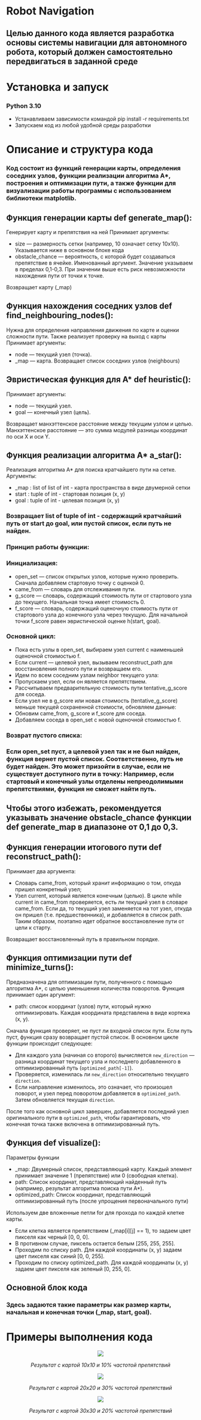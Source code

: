 # Robot Navigation
## Целью данного кода является разработка основы системы навигации для автономного робота, который должен самостоятельно передвигаться в заданной среде

# Установка и запуск
### Python 3.10
* Устанавливаем зависимости командой pip install -r requirements.txt
* Запускаем код из любой удобной среды разработки

# Описание и структура кода
### Код состоит из функций генерации карты, определения соседних узлов, функции реализации алгоритма А*, построения и оптимизации пути, а также функции для визуализации работы программы с использованием библиотеки matplotlib.

## Функция генерации карты def generate_map():
Генерирует карту и препятствия на ней
Принимает аргументы:
* size — размерность сетки (например, 10 означает сетку 10x10). Указывается ниже в основном блоке кода
* obstacle_chance — вероятность, с которой будет создаваться препятствие в ячейке. Именованный аргумент. Значение указываем в пределах 0,1-0,3. При значении выше есть риск невозможности нахождения пути от точки к точке.

Возвращает карту (_map)

## Функция нахождения соседних узлов def find_neighbouring_nodes():
Нужна для определения направления движения по карте и оценки сложности пути. Также реализует проверку на выход с карты
Принимает аргументы:
* node — текущий узел (точка).
* _map — карта.
Возвращает список соседних узлов (neighbours)
## Эвристическая функция для A* def heuristic():
Принимает аргументы:
* node — текущий узел.
* goal — конечный узел (цель).

Возвращает манхэттенское расстояние между текущим узлом и целью. Манхэттенское расстояние — это сумма модулей разницы координат по оси X и оси Y.

## Функция реализации алгоритма А* a_star():
Реализация алгоритма A* для поиска кратчайшего пути на сетке. 
Аргументы:
* _map : list of list of int - карта пространства в виде двумерной сетки
* start : tuple of int - стартовая позиция (x, y)
* goal : tuple of int - целевая позиция (x, y) 
### Возвращает list of tuple of int - содержащий кратчайший путь от start до goal, или пустой список, если путь не найден.

### Принцип работы функции:
### Инициализация:
* open_set — список открытых узлов, которые нужно проверить. Сначала добавляем стартовую точку с оценкой 0.
* came_from — словарь для отслеживания пути.
* g_score — словарь, содержащий стоимость пути от стартового узла до текущего. Начальная точка имеет стоимость 0.
* f_score — словарь, содержащий оценочную стоимость пути от стартового узла до конечного узла через текущую. Для начальной точки f_score равен эвристической оценке h(start, goal).
### Основной цикл:
* Пока есть узлы в open_set, выбираем узел current с наименьшей оценочной стоимостью f.
* Если current — целевой узел, вызываем reconstruct_path для восстановления полного пути и возвращаем его.
* Идем по всем соседним узлам neighbor текущего узла:
* Пропускаем узел, если он является препятствием.
* Рассчитываем предварительную стоимость пути tentative_g_score для соседа.
* Если узел не в g_score или новая стоимость (tentative_g_score) меньше текущей сохраненной стоимости, обновляем данные:
* Обновим came_from, g_score и f_score для соседа.
* Добавляем соседа в open_set с новой оценочной стоимостью f.
### Возврат пустого списка:
### Если open_set пуст, а целевой узел так и не был найден, функция вернет пустой список. Соответственно, путь не будет найден. Это может призойти в случае, если не существует доступного пути в точку: Например, если стартовый и конечный узлы отделены непреодолимыми препятствиями, функция не сможет найти путь.
## Чтобы этого избежать, рекомендуется указывать значение obstacle_chance функции def generate_map в диапазоне от 0,1 до 0,3.

## Функция генерации итогового пути def reconstruct_path():
Принимает два аргумента:
* Словарь came_from, который хранит информацию о том, откуда пришел конкретный узел;
* Узел current, который является конечным (целью).
В цикле while current in came_from проверяется, есть ли текущий узел в словаре came_from. Если да, то текущий узел заменяется на тот узел, откуда он пришел (т.е. предшественника), и добавляется в список path.
Таким образом, поэтапно идет обратное восстановление пути от цели к старту.

Возвращает восстановленный путь в правильном порядке.

## Функция оптимизации пути def minimize_turns():
Предназначена для оптимизации пути, полученного с помощью алгоритма A*, с целью уменьшения количества поворотов.
Функция принимает один аргумент:
* path: список координат (узлов) пути, который нужно оптимизировать. Каждая координата представлена в виде кортежа (x, y).

Сначала функция проверяет, не пуст ли входной список пути. Если путь пуст, функция сразу возвращает пустой список.
В основном цикле функции происходит следующее:
- Для каждого узла (начиная со второго) вычисляется `new_direction` — разница координат текущего узла и последнего добавленного в оптимизированный путь (`optimized_path[-1]`).
- Проверяется, изменилась ли `new_direction` относительно текущего `direction`.
- Если направление изменилось, это означает, что произошел поворот, и узел перед поворотом добавляется в `optimized_path`. Затем обновляется текущая `direction`.

После того как основной цикл завершен, добавляется последний узел оригинального пути в `optimized_path`, чтобы гарантировать, что конечная точка также включена в оптимизированный путь.

## Функция def visualize():
Параметры функции
- _map: Двумерный список, представляющий карту. Каждый элемент принимает значение 1 (препятствие) или 0 (свободная клетка).
- path: Список координат, представляющий найденный путь (например, результат алгоритма поиска пути A*).
- optimized_path: Список координат, представляющий оптимизированный путь (после упрощения первоначального пути)

Используем две вложенные петли for для прохода по каждой клетке карты.
- Если клетка является препятствием (_map[i][j] == 1), то задаем цвет пикселя как черный [0, 0, 0].
- В противном случае, пиксель остается белым [255, 255, 255].
- Проходим по списку path. Для каждой координаты (x, y) задаем цвет пикселя как синий [0, 0, 255].
- Проходим по списку optimized_path. Для каждой координаты (x, y) задаем цвет пикселя как зеленый [0, 255, 0].

## Основной блок кода
### Здесь задаются такие параметры как размер карты, начальная и конечная точки (_map, start, goal).

# Примеры выполнения кода
<p align="center">
<img src=https://github.com/IBorunov/Robot_Navigation/blob/main/0%2C1%20obstacle%2010%20size.png>
</p>
<p align="center"><i>Результат с картой 10х10 и 10% частотой препятствий </i></p>

<p align="center">
<img src=https://github.com/IBorunov/Robot_Navigation/blob/main/0.3%2C%20obstacles%2020%20size.png>
</p>
<p align="center"><i>Результат с картой 20х20 и 30% частотой препятствий </i></p>


<p align="center">
<img src=https://github.com/IBorunov/Robot_Navigation/blob/main/0%2C1%20obstacles%2030%20size.png>
</p>
<p align="center"><i>Результат с картой 30х30 и 20% частотой препятствий </i></p>


